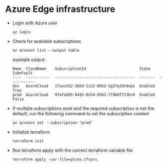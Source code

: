 # Azure Edge infrastructure

- Login with Azure user 
  ```
  az login
  ```
- Check for available subscriptions
  ```
  az account list --output table
  ```
  example output:
  ```
  Name  CloudName    SubscriptionId                        State    IsDefault
  ----  -----------  ------------------------------------  -------  -----------
  dev   AzureCloud   17uav552-365d-1c22-0952-1g27q19t9np1  Enabled  True
  prod  AzureCloud   97ofa095-941h-0n54-8562-7f96d7713br0  Enabled  False
  ```
- If multiple subscriptions exist and the required subscription is not the default, run the following command to set the subscription context
  ```
  az account set --subscription "prod"
  ```
- Initialize terraform
  ```
  terraform init
  ```
- Run terraform apply with the correct terraform variable file
  ```
  terraform apply -var-file=pluto.tfvars
  ```

